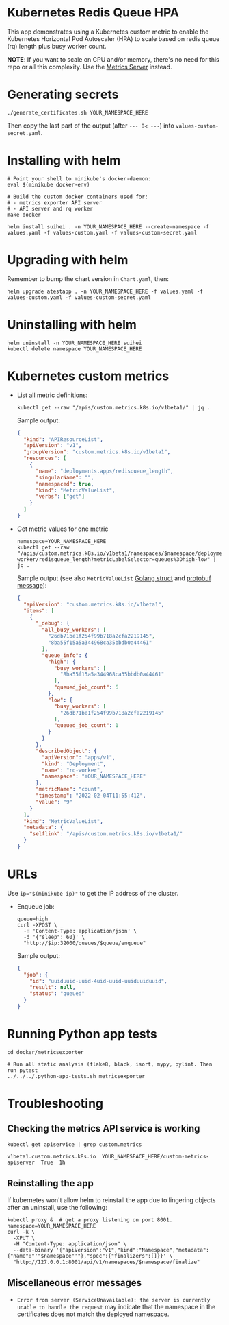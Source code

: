 # Kubernetes Redis Queue HPA

This app demonstrates using a Kubernetes custom metric to enable the Kubernetes Horizontal Pod Autoscaler (HPA) to scale based on redis queue (rq) length plus busy worker count.

**NOTE**: If you want to scale on CPU and/or memory, there's no need for this repo or all this complexity. Use the [Metrics Server](https://github.com/kubernetes-sigs/metrics-server#use-cases) instead.

# Generating secrets

```shell
./generate_certificates.sh YOUR_NAMESPACE_HERE
```

Then copy the last part of the output (after `--- 8< ---`) into `values-custom-secret.yaml`.

# Installing with helm

```shell
# Point your shell to minikube's docker-daemon:
eval $(minikube docker-env)

# Build the custom docker containers used for:
# - metrics exporter API server
# - API server and rq worker
make docker

helm install suihei . -n YOUR_NAMESPACE_HERE --create-namespace -f values.yaml -f values-custom.yaml -f values-custom-secret.yaml
```

# Upgrading with helm

Remember to bump the chart version in `Chart.yaml`, then:

```shell
helm upgrade atestapp . -n YOUR_NAMESPACE_HERE -f values.yaml -f values-custom.yaml -f values-custom-secret.yaml
```

# Uninstalling with helm

```shell
helm uninstall -n YOUR_NAMESPACE_HERE suihei
kubectl delete namespace YOUR_NAMESPACE_HERE
```

# Kubernetes custom metrics

- List all metric definitions:

  ```shell
  kubectl get --raw "/apis/custom.metrics.k8s.io/v1beta1/" | jq .
  ```

  Sample output:
  ```json
  {
    "kind": "APIResourceList",
    "apiVersion": "v1",
    "groupVersion": "custom.metrics.k8s.io/v1beta1",
    "resources": [
      {
        "name": "deployments.apps/redisqueue_length",
        "singularName": "",
        "namespaced": true,
        "kind": "MetricValueList",
        "verbs": ["get"]
      }
    ]
  }
  ```
- Get metric values for one metric

  ```shell
  namespace=YOUR_NAMESPACE_HERE
  kubectl get --raw "/apis/custom.metrics.k8s.io/v1beta1/namespaces/$namespace/deployments.apps/rq-worker/redisqueue_length?metricLabelSelector=queues%3Dhigh-low" | jq .
  ```

  Sample output (see also `MetricValueList` [Golang struct](https://github.com/kubernetes/metrics/blob/342ad4a5669e323882f585879b7c9d4174ab9bcc/pkg/apis/custom_metrics/v1beta2/types.go#L39-L46) and [protobuf message](https://github.com/kubernetes/metrics/blob/342ad4a5669e323882f585879b7c9d4174ab9bcc/pkg/apis/custom_metrics/v1beta2/generated.proto#L78-L84)):
  ```json
  {
    "apiVersion": "custom.metrics.k8s.io/v1beta1",
    "items": [
      {
        "_debug": {
          "all_busy_workers": [
            "26db71be1f254f99b718a2cfa2219145",
            "8ba55f15a5a344968ca35bbdb0a44461"
          ],
          "queue_info": {
            "high": {
              "busy_workers": [
                "8ba55f15a5a344968ca35bbdb0a44461"
              ],
              "queued_job_count": 6
            },
            "low": {
              "busy_workers": [
                "26db71be1f254f99b718a2cfa2219145"
              ],
              "queued_job_count": 1
            }
          }
        },
        "describedObject": {
          "apiVersion": "apps/v1",
          "kind": "Deployment",
          "name": "rq-worker",
          "namespace": "YOUR_NAMESPACE_HERE"
        },
        "metricName": "count",
        "timestamp": "2022-02-04T11:55:41Z",
        "value": "9"
      }
    ],
    "kind": "MetricValueList",
    "metadata": {
      "selflink": "/apis/custom.metrics.k8s.io/v1beta1/"
    }
  }
  ```

# URLs

Use `ip="$(minikube ip)"` to get the IP address of the cluster.

- Enqueue job:

  ```shell
  queue=high
  curl -XPOST \
    -H 'Content-Type: application/json' \
    -d '{"sleep": 60}' \
    "http://$ip:32000/queues/$queue/enqueue"
  ```

  Sample output:
  ```json
  {
    "job": {
      "id": "uuiduuid-uuid-4uid-uuid-uuiduuiduuid",
      "result": null,
      "status": "queued"
    }
  }
  ```

# Running Python app tests

```shell
cd docker/metricsexporter

# Run all static analysis (flake8, black, isort, mypy, pylint. Then run pytest
../../../.python-app-tests.sh metricsexporter
```

# Troubleshooting

## Checking the metrics API service is working

```shell
kubectl get apiservice | grep custom.metrics
```
```
v1beta1.custom.metrics.k8s.io  YOUR_NAMESPACE_HERE/custom-metrics-apiserver  True  1h
```

## Reinstalling the app

If kubernetes won't allow helm to reinstall the app due to lingering objects after an uninstall, use the following:

```shell
kubectl proxy &  # get a proxy listening on port 8001.
namespace=YOUR_NAMESPACE_HERE
curl -k \
  -XPUT \
  -H "Content-Type: application/json" \
  --data-binary '{"apiVersion":"v1","kind":"Namespace","metadata":{"name":"'"$namespace"'"},"spec":{"finalizers":[]}}' \
  "http://127.0.0.1:8001/api/v1/namespaces/$namespace/finalize"
```

## Miscellaneous error messages

- `Error from server (ServiceUnavailable): the server is currently unable to handle the request`
  may indicate that the namespace in the certificates does not match the deployed namespace.
